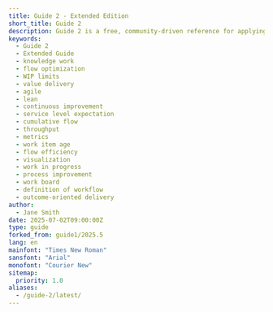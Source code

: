 ```yaml
---
title: Guide 2 - Extended Edition
short_title: Guide 2
description: Guide 2 is a free, community-driven reference for applying advanced practices in knowledge work. It defines the core practices and metrics necessary to improve flow, optimize value delivery, and enhance team sustainability. This guide supports scalable implementations across diverse industries and complements other agile, lean, and flow-based approaches.
keywords:
  - Guide 2
  - Extended Guide
  - knowledge work
  - flow optimization
  - WIP limits
  - value delivery
  - agile
  - lean
  - continuous improvement
  - service level expectation
  - cumulative flow
  - throughput
  - metrics
  - work item age
  - flow efficiency
  - visualization
  - work in progress
  - process improvement
  - work board
  - definition of workflow
  - outcome-oriented delivery
author:
  - Jane Smith
date: 2025-07-02T09:00:00Z
type: guide
forked_from: guide1/2025.5
lang: en
mainfont: "Times New Roman"
sansfont: "Arial"
monofont: "Courier New"
sitemap:
  priority: 1.0
aliases:
  - /guide-2/latest/
---
```

